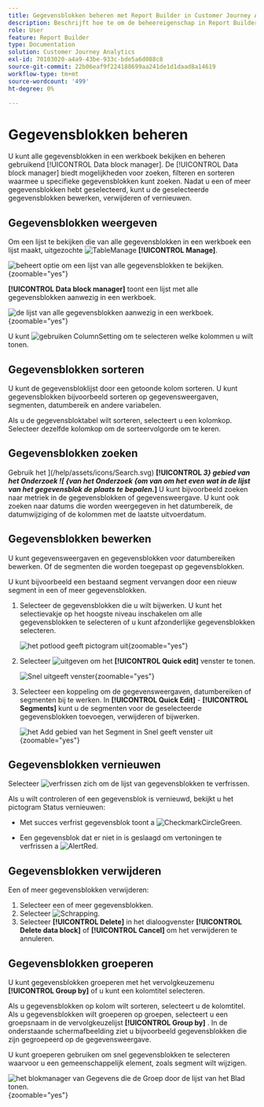 ```yaml
---
title: Gegevensblokken beheren met Report Builder in Customer Journey Analytics
description: Beschrijft hoe te om de beheereigenschap in Report Builder te gebruiken
role: User
feature: Report Builder
type: Documentation
solution: Customer Journey Analytics
exl-id: 70103020-a4a9-43be-933c-bde5a6d088c8
source-git-commit: 22b06eaf9f224188699aa241de1d1daad8a14619
workflow-type: tm+mt
source-wordcount: '499'
ht-degree: 0%

---
```


# Gegevensblokken beheren

U kunt alle gegevensblokken in een werkboek bekijken en beheren gebruikend [!UICONTROL Data block manager]. De [!UICONTROL Data block manager] biedt mogelijkheden voor zoeken, filteren en sorteren waarmee u specifieke gegevensblokken kunt zoeken. Nadat u een of meer gegevensblokken hebt geselecteerd, kunt u de geselecteerde gegevensblokken bewerken, verwijderen of vernieuwen.

## Gegevensblokken weergeven

Om een lijst te bekijken die van alle gegevensblokken in een werkboek een lijst maakt, uitgezochte ![ TableManage ](/help/assets/icons/TableManage.svg) **[!UICONTROL Manage]**.

![ beheert optie om een lijst van alle gegevensblokken te bekijken.](./assets/image53.png){zoomable="yes"}

**[!UICONTROL Data block manager]** toont een lijst met alle gegevensblokken aanwezig in een werkboek.

![ de lijst van alle gegevensblokken aanwezig in een werkboek.](./assets/image52.png){zoomable="yes"}

U kunt ![ gebruiken ColumnSetting ](/help/assets/icons/ColumnSetting.svg) om te selecteren welke kolommen u wilt tonen.

## Gegevensblokken sorteren

U kunt de gegevensbloklijst door een getoonde kolom sorteren. U kunt gegevensblokken bijvoorbeeld sorteren op gegevensweergaven, segmenten, datumbereik en andere variabelen.

Als u de gegevensbloktabel wilt sorteren, selecteert u een kolomkop. Selecteer dezelfde kolomkop om de sorteervolgorde om te keren.


## Gegevensblokken zoeken

Gebruik het ](/help/assets/icons/Search.svg) **[!UICONTROL _3} gebied van het Onderzoek ![ {van het Onderzoek {om van om het even wat in de lijst van het gegevensblok de plaats te bepalen._]** U kunt bijvoorbeeld zoeken naar metriek in de gegevensblokken of gegevensweergave. U kunt ook zoeken naar datums die worden weergegeven in het datumbereik, de datumwijziging of de kolommen met de laatste uitvoerdatum.


## Gegevensblokken bewerken

U kunt gegevensweergaven en gegevensblokken voor datumbereiken bewerken. Of de segmenten die worden toegepast op gegevensblokken.

U kunt bijvoorbeeld een bestaand segment vervangen door een nieuw segment in een of meer gegevensblokken.

1. Selecteer de gegevensblokken die u wilt bijwerken. U kunt het selectievakje op het hoogste niveau inschakelen om alle gegevensblokken te selecteren of u kunt afzonderlijke gegevensblokken selecteren.

   ![ het potlood geeft pictogram uit ](./assets/image56.png){zoomable="yes"}

1. Selecteer ![ uitgeven ](/help/assets/icons/Edit.svg) om het **[!UICONTROL Quick edit]** venster te tonen.

   ![ Snel uitgeeft venster ](./assets/image58.png){zoomable="yes"}

1. Selecteer een koppeling om de gegevensweergaven, datumbereiken of segmenten bij te werken. In **[!UICONTROL Quick Edit]** - **[!UICONTROL Segments]** kunt u de segmenten voor de geselecteerde gegevensblokken toevoegen, verwijderen of bijwerken.

   ![ het Add gebied van het Segment in Snel geeft venster uit ](./assets/image59.png){zoomable="yes"}

## Gegevensblokken vernieuwen

Selecteer ![ verfrissen zich ](/help/assets/icons/Refresh.svg) om de lijst van gegevensblokken te verfrissen.

Als u wilt controleren of een gegevensblok is vernieuwd, bekijkt u het pictogram Status vernieuwen:

- Met succes verfrist gegevensblok toont a ![ CheckmarkCircleGreen ](/help/assets/icons/CheckmarkCircleGreen.svg).

- Een gegevensblok dat er niet in is geslaagd om vertoningen te verfrissen a ![ AlertRed ](/help/assets/icons/AlertRed.svg).


## Gegevensblokken verwijderen

Een of meer gegevensblokken verwijderen:

1. Selecteer een of meer gegevensblokken.
1. Selecteer ![ Schrapping ](/help/assets/icons/Delete.svg).
1. Selecteer **[!UICONTROL Delete]** in het dialoogvenster **[!UICONTROL Delete data block]** of **[!UICONTROL Cancel]** om het verwijderen te annuleren.

## Gegevensblokken groeperen

U kunt gegevensblokken groeperen met het vervolgkeuzemenu **[!UICONTROL Group by]** of u kunt een kolomtitel selecteren.

Als u gegevensblokken op kolom wilt sorteren, selecteert u de kolomtitel. Als u gegevensblokken wilt groeperen op groepen, selecteert u een groepsnaam in de vervolgkeuzelijst **[!UICONTROL Group by]** . In de onderstaande schermafbeelding ziet u bijvoorbeeld gegevensblokken die zijn gegroepeerd op de gegevensweergave.

U kunt groeperen gebruiken om snel gegevensblokken te selecteren waarvoor u een gemeenschappelijk element, zoals segment wilt wijzigen.

![ het blokmanager van Gegevens die de Groep door de lijst van het Blad tonen.](./assets/group-data-blocks.png){zoomable="yes"}

